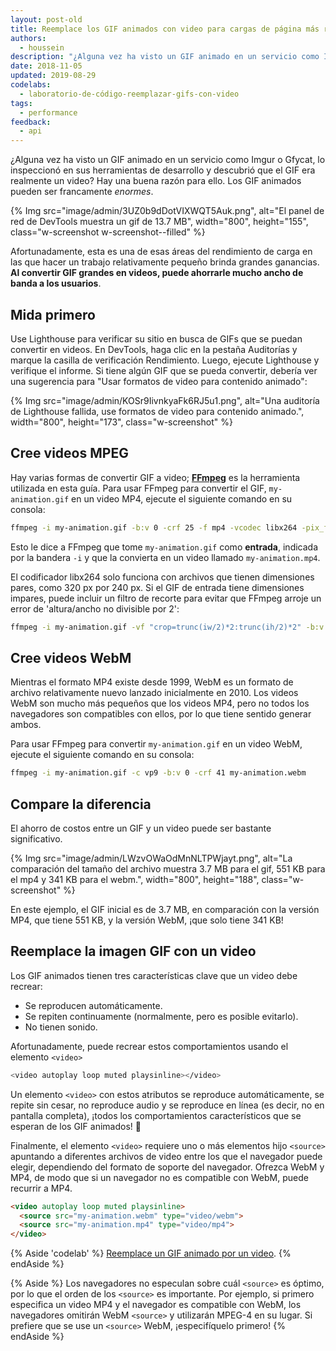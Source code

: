 ```yaml
---
layout: post-old
title: Reemplace los GIF animados con video para cargas de página más rápidas
authors:
  - houssein
description: "¿Alguna vez ha visto un GIF animado en un servicio como Imgur o Gfycat, lo ha inspeccionado en sus herramientas de desarrollo, sólo para descubrir que ese GIF era realmente un vídeo? Hay una buena razón para ello. Los GIFs animados pueden ser realmente enormes. Si se convierten los GIFs grandes en vídeos, se puede ahorrar mucho ancho de banda a los usuarios."
date: 2018-11-05
updated: 2019-08-29
codelabs:
  - laboratorio-de-código-reemplazar-gifs-con-video
tags:
  - performance
feedback:
  - api
---
```


¿Alguna vez ha visto un GIF animado en un servicio como Imgur o Gfycat, lo inspeccionó en sus herramientas de desarrollo y descubrió que el GIF era realmente un video? Hay una buena razón para ello. Los GIF animados pueden ser francamente *enormes*.

{% Img src="image/admin/3UZ0b9dDotVIXWQT5Auk.png", alt="El panel de red de DevTools muestra un gif de 13.7 MB", width="800", height="155", class="w-screenshot w-screenshot--filled" %}

Afortunadamente, esta es una de esas áreas del rendimiento de carga en las que hacer un trabajo relativamente pequeño brinda grandes ganancias. **Al convertir GIF grandes en videos, puede ahorrarle mucho ancho de banda a los usuarios**.

## Mida primero

Use Lighthouse para verificar su sitio en busca de GIFs que se puedan convertir en videos. En DevTools, haga clic en la pestaña Auditorías y marque la casilla de verificación Rendimiento. Luego, ejecute Lighthouse y verifique el informe. Si tiene algún GIF que se pueda convertir, debería ver una sugerencia para "Usar formatos de video para contenido animado":

{% Img src="image/admin/KOSr9IivnkyaFk6RJ5u1.png", alt="Una auditoría de Lighthouse fallida, use formatos de video para contenido animado.", width="800", height="173", class="w-screenshot" %}

## Cree videos MPEG

Hay varias formas de convertir GIF a video; **[FFmpeg](https://www.ffmpeg.org/)** es la herramienta utilizada en esta guía. Para usar FFmpeg para convertir el GIF, `my-animation.gif` en un video MP4, ejecute el siguiente comando en su consola:

```bash
ffmpeg -i my-animation.gif -b:v 0 -crf 25 -f mp4 -vcodec libx264 -pix_fmt yuv420p my-animation.mp4
```

Esto le dice a FFmpeg que tome `my-animation.gif` como **entrada**, indicada por la bandera `-i` y que la convierta en un video llamado `my-animation.mp4`.

El codificador libx264 solo funciona con archivos que tienen dimensiones pares, como 320 px por 240 px. Si el GIF de entrada tiene dimensiones impares, puede incluir un filtro de recorte para evitar que FFmpeg arroje un error de 'altura/ancho no divisible por 2':

```bash
ffmpeg -i my-animation.gif -vf "crop=trunc(iw/2)*2:trunc(ih/2)*2" -b:v 0 -crf 25 -f mp4 -vcodec libx264 -pix_fmt yuv420p my-animation.mp4
```

## Cree videos WebM

Mientras el formato MP4 existe desde 1999, WebM es un formato de archivo relativamente nuevo lanzado inicialmente en 2010. Los videos WebM son mucho más pequeños que los videos MP4, pero no todos los navegadores son compatibles con ellos, por lo que tiene sentido generar ambos.

Para usar FFmpeg para convertir `my-animation.gif` en un video WebM, ejecute el siguiente comando en su consola:

```bash
ffmpeg -i my-animation.gif -c vp9 -b:v 0 -crf 41 my-animation.webm
```

## Compare la diferencia

El ahorro de costos entre un GIF y un video puede ser bastante significativo.

{% Img src="image/admin/LWzvOWaOdMnNLTPWjayt.png", alt="La comparación del tamaño del archivo muestra 3.7 MB para el gif, 551 KB para el mp4 y 341 KB para el webm.", width="800", height="188", class="w-screenshot" %}

En este ejemplo, el GIF inicial es de 3.7 MB, en comparación con la versión MP4, que tiene 551 KB, y la versión WebM, ¡que solo tiene 341 KB!

## Reemplace la imagen GIF con un video

Los GIF animados tienen tres características clave que un video debe recrear:

- Se reproducen automáticamente.
- Se repiten continuamente (normalmente, pero es posible evitarlo).
- No tienen sonido.

Afortunadamente, puede recrear estos comportamientos usando el elemento `<video>`

```bash
<video autoplay loop muted playsinline></video>
```

Un elemento `<video>` con estos atributos se reproduce automáticamente, se repite sin cesar, no reproduce audio y se reproduce en línea (es decir, no en pantalla completa), ¡todos los comportamientos característicos que se esperan de los GIF animados! 🎉

Finalmente, el elemento `<video>` requiere uno o más elementos hijo `<source>` apuntando a diferentes archivos de video entre los que el navegador puede elegir, dependiendo del formato de soporte del navegador. Ofrezca WebM y MP4, de modo que si un navegador no es compatible con WebM, puede recurrir a MP4.

```html
<video autoplay loop muted playsinline>
  <source src="my-animation.webm" type="video/webm">
  <source src="my-animation.mp4" type="video/mp4">
</video>
```

{% Aside 'codelab' %} [Reemplace un GIF animado por un video](/codelab-replace-gifs-with-video). {% endAside %}

{% Aside %} Los navegadores no especulan sobre cuál `<source>` es óptimo, por lo que el orden de los `<source>` es importante. Por ejemplo, si primero especifica un video MP4 y el navegador es compatible con WebM, los navegadores omitirán WebM `<source>` y utilizarán MPEG-4 en su lugar. Si prefiere que se use un `<source>` WebM, ¡especifíquelo primero! {% endAside %}
